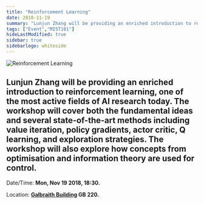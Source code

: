 ```yaml
---
title: "Reinforcement Learning"
date: 2018-11-19
summary: "Lunjun Zhang will be providing an enriched introduction to reinforcement learning, one of the most active fields of AI research today. The workshop will cover both the fundamental ideas and several state-of-the-art methods including value iteration, policy gradients, actor critic, Q learning, and exploration strategies. The workshop will also explore how concepts from optimisation and information theory are used for control."
tags: ["Event","MIST101"]
hideLastModified: true
sidebar: true
sidebarlogo: whiteside
---
```


![Reinforcement Learning](https://drive.google.com/u/0/uc?id=1vLkYN0xR9y7KH0dOcyTmAuB_gXC3JrKa)

Lunjun Zhang will be providing an enriched introduction to reinforcement learning, one of the most active fields of AI research today. The workshop will cover both the fundamental ideas and several state-of-the-art methods including value iteration, policy gradients, actor critic, Q learning, and exploration strategies. The workshop will also explore how concepts from optimisation and information theory are used for control.
---
Date/Time: **Mon, Nov 19 2018, 18:30.**

Location: **[Galbraith Building](http://map.utoronto.ca/utsg/building/070) GB 220.**
